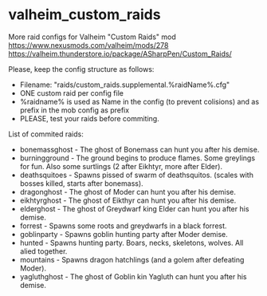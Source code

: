 # valheim_custom_raids
More raid configs for Valheim "Custom Raids" mod
https://www.nexusmods.com/valheim/mods/278
https://valheim.thunderstore.io/package/ASharpPen/Custom_Raids/

Please, keep the config structure as follows:
- Filename: "raids/custom_raids.supplemental.%raidName%.cfg"
- ONE custom raid per config file
- %raidname% is used as Name in the config (to prevent colisions) and as prefix in the mob config as prefix
- PLEASE, test your raids before commiting.

List of commited raids:
- bonemassghost - The ghost of Bonemass can hunt you after his demise.
- burningground - The ground begins to produce flames. Some greylings for fun. Also some surtlings (2 after Eikhtyr, more after Elder). 
- deathsquitoes - Spawns pissed of swarm of deathsquitos. (scales with bosses killed, starts after bonemass). 
- dragonghost - The ghost of Moder can hunt you after his demise.
- eikhtyrghost - The ghost of Eikthyr can hunt you after his demise.
- elderghost - The ghost of Greydwarf king Elder can hunt you after his demise.  
- forrest - Spawns some roots and greydwarfs in a black forrest. 
- goblinparty - Spawns goblin hunting party after Moder demise.
- hunted - Spawns hunting party. Boars, necks, skeletons, wolves. All alied together.
- mountains - Spawns dragon hatchlings (and a golem after defeating Moder).
- yagluthghost - The ghost of Goblin kin Yagluth can hunt you after his demise.